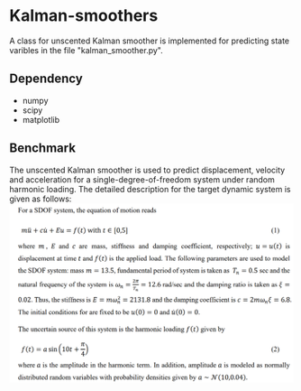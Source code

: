 # Kalman-smoothers
A class for unscented Kalman smoother is implemented for predicting state varibles in the file "kalman_smoother.py".

## Dependency
- numpy
- scipy
- matplotlib

## Benchmark
The unscented Kalman smoother is used to predict displacement, velocity and acceleration for a single-degree-of-freedom system under random harmonic loading. The detailed description for the target dynamic system is given as follows:
![sdof](./problem_statement/problem_statement1.PNG)  

